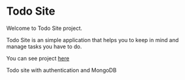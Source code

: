 # Todo Site

Welcome to Todo Site project.

Todo Site is an simple application that helps you to keep in mind and manage tasks you have to do.

You can see project <a href="https://todositeapp.herokuapp.com">here</a>

Todo site with authentication and MongoDB
